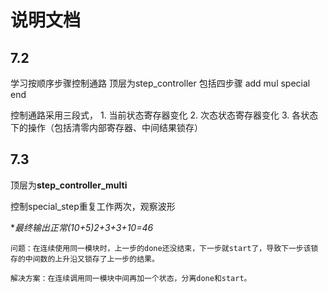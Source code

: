 # 说明文档

## 7.2

学习按顺序步骤控制通路
顶层为step_controller
包括四步骤 add mul special end

控制通路采用三段式，
    1. 当前状态寄存器变化
    2. 次态状态寄存器变化
    3. 各状态下的操作（包括清零内部寄存器、中间结果锁存）

## 7.3

顶层为**step_controller_multi**

控制special_step重复工作两次，观察波形

**最终输出正常(10+5)*2+3+3+10=46**

    问题：在连续使用同一模块时，上一步的done还没结束，下一步就start了，导致下一步该锁存的中间数的上升沿又锁存了上一步的结果。

    解决方案：在连续调用同一模块中间再加一个状态，分离done和start。
        
